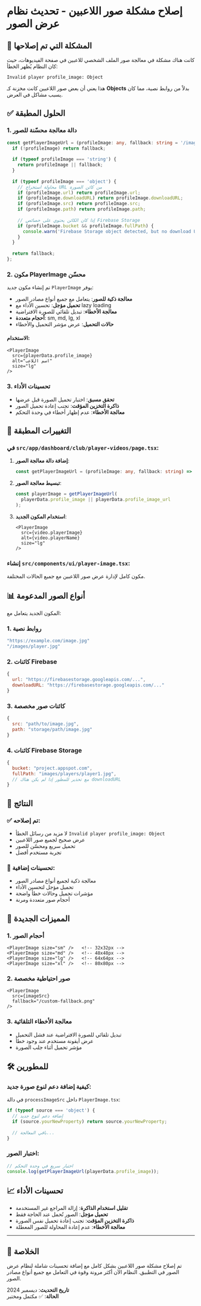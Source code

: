 # إصلاح مشكلة صور اللاعبين - تحديث نظام عرض الصور

## 🐛 المشكلة التي تم إصلاحها

كانت هناك مشكلة في معالجة صور الملف الشخصي للاعبين في صفحة الفيديوهات، حيث كان النظام يُظهر الخطأ:

```
Invalid player profile_image: Object
```

هذا يعني أن بعض صور اللاعبين كانت مخزنة كـ **Objects** بدلاً من روابط نصية، مما كان يسبب مشاكل في العرض.

## ✅ الحلول المطبقة

### 1. دالة معالجة محسّنة للصور

```typescript
const getPlayerImageUrl = (profileImage: any, fallback: string = '/images/default-avatar.png'): string => {
  if (!profileImage) return fallback;
  
  if (typeof profileImage === 'string') {
    return profileImage || fallback;
  }
  
  if (typeof profileImage === 'object') {
    // محاولة استخراج URL من كائن الصورة
    if (profileImage.url) return profileImage.url;
    if (profileImage.downloadURL) return profileImage.downloadURL;
    if (profileImage.src) return profileImage.src;
    if (profileImage.path) return profileImage.path;
    
    // إذا كان الكائن يحتوي على خصائص Firebase Storage
    if (profileImage.bucket && profileImage.fullPath) {
      console.warn('Firebase Storage object detected, but no download URL available');
    }
  }
  
  return fallback;
};
```

### 2. مكون PlayerImage محسّن

تم إنشاء مكون جديد `PlayerImage` يوفر:

- **معالجة ذكية للصور**: يتعامل مع جميع أنواع مصادر الصور
- **تحميل مؤجل**: تحسين الأداء مع lazy loading
- **معالجة الأخطاء**: تبديل تلقائي للصورة الافتراضية
- **أحجام متعددة**: sm, md, lg, xl
- **حالات التحميل**: عرض مؤشر التحميل والأخطاء

#### الاستخدام:
```tsx
<PlayerImage 
  src={playerData.profile_image} 
  alt="اسم اللاعب"
  size="lg"
/>
```

### 3. تحسينات الأداء

- **تحقق مسبق**: اختبار تحميل الصورة قبل عرضها
- **ذاكرة التخزين المؤقت**: تجنب إعادة تحميل الصور
- **معالجة الأخطاء**: عدم إظهار أخطاء في وحدة التحكم

## 🔧 التغييرات المطبقة

### في `src/app/dashboard/club/player-videos/page.tsx`:

1. **إضافة دالة معالجة الصور**:
   ```typescript
   const getPlayerImageUrl = (profileImage: any, fallback: string) => { ... }
   ```

2. **تبسيط معالجة الصور**:
   ```typescript
   const playerImage = getPlayerImageUrl(
     playerData.profile_image || playerData.profile_image_url
   );
   ```

3. **استخدام المكون الجديد**:
   ```tsx
   <PlayerImage 
     src={video.playerImage} 
     alt={video.playerName}
     size="lg"
   />
   ```

### إنشاء `src/components/ui/player-image.tsx`:

مكون كامل لإدارة عرض صور اللاعبين مع جميع الحالات المختلفة.

## 📊 أنواع الصور المدعومة

المكون الجديد يتعامل مع:

### 1. روابط نصية
```javascript
"https://example.com/image.jpg"
"/images/player.jpg"
```

### 2. كائنات Firebase
```javascript
{
  url: "https://firebasestorage.googleapis.com/...",
  downloadURL: "https://firebasestorage.googleapis.com/..."
}
```

### 3. كائنات صور مخصصة
```javascript
{
  src: "path/to/image.jpg",
  path: "storage/path/image.jpg"
}
```

### 4. كائنات Firebase Storage
```javascript
{
  bucket: "project.appspot.com",
  fullPath: "images/players/player1.jpg",
  // مع تحذير للمطور إذا لم يكن هناك downloadURL
}
```

## 🎯 النتائج

### ✅ تم إصلاحه:
- لا مزيد من رسائل الخطأ `Invalid player profile_image: Object`
- عرض صحيح لجميع صور اللاعبين
- تحميل سريع ومحسّن للصور
- تجربة مستخدم أفضل

### 🚀 تحسينات إضافية:
- معالجة ذكية لجميع أنواع مصادر الصور
- تحميل مؤجل لتحسين الأداء
- مؤشرات تحميل وحالات خطأ واضحة
- أحجام صور متعددة ومرنة

## 🔮 المميزات الجديدة

### 1. أحجام الصور
```tsx
<PlayerImage size="sm" />   <!-- 32x32px -->
<PlayerImage size="md" />   <!-- 48x48px -->
<PlayerImage size="lg" />   <!-- 64x64px -->
<PlayerImage size="xl" />   <!-- 80x80px -->
```

### 2. صور احتياطية مخصصة
```tsx
<PlayerImage 
  src={imageSrc}
  fallback="/custom-fallback.png"
/>
```

### 3. معالجة الأخطاء التلقائية
- تبديل تلقائي للصورة الافتراضية عند فشل التحميل
- عرض أيقونة مستخدم عند وجود خطأ
- مؤشر تحميل أثناء جلب الصورة

## 🛠 للمطورين

### كيفية إضافة دعم لنوع صورة جديد:

في دالة `processImageSrc` داخل `PlayerImage.tsx`:

```typescript
if (typeof source === 'object') {
  // إضافة دعم لنوع جديد
  if (source.yourNewProperty) return source.yourNewProperty;
  
  // باقي المعالجة...
}
```

### اختبار الصور:

```typescript
// اختبار سريع في وحدة التحكم
console.log(getPlayerImageUrl(playerData.profile_image));
```

## 📈 تحسينات الأداء

- **تقليل استخدام الذاكرة**: إزالة المراجع غير المستخدمة
- **تحميل مؤجل**: الصور تُحمل عند الحاجة فقط
- **ذاكرة التخزين المؤقت**: تجنب إعادة تحميل نفس الصورة
- **معالجة الأخطاء**: عدم إعادة المحاولة للصور المعطلة

---

## 🎉 الخلاصة

تم إصلاح مشكلة صور اللاعبين بشكل كامل مع إضافة تحسينات شاملة لنظام عرض الصور في التطبيق. النظام الآن أكثر مرونة وقوة في التعامل مع جميع أنواع مصادر الصور.

**تاريخ التحديث**: ديسمبر 2024  
**الحالة**: ✅ مكتمل ومختبر 